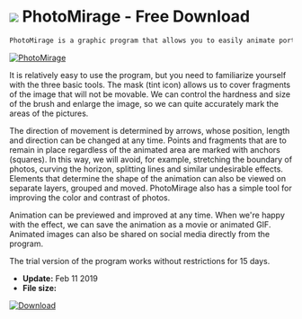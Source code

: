 # ![](https://cdn.softexe.net/static/icon/5/photomirage-9110.png) PhotoMirage  - Free Download

```sh
PhotoMirage is a graphic program that allows you to easily animate portions of photos. By marking fragments that should move and which should stay motionless, the program allows you to revive waterfalls, clouds, flames, give artistic or psychedelic effects to photos.
```
[![PhotoMirage](https://gallery.dpcdn.pl/imgc/Tools/89707/g_-_420x350_1.5_-_x3dc72820-ec3a-4219-aa5e-07be5afa0874.png)](https://softexe.net/win/multimedia/graphics-editors/photomirage:appR.html)

It is relatively easy to use the program, but you need to familiarize yourself with the three basic tools. The mask (tint icon) allows us to cover fragments of the image that will not be movable. We can control the hardness and size of the brush and enlarge the image, so we can quite accurately mark the areas of the pictures. 
 
 
 The direction of movement is determined by arrows, whose position, length and direction can be changed at any time. Points and fragments that are to remain in place regardless of the animated area are marked with anchors (squares). In this way, we will avoid, for example, stretching the boundary of photos, curving the horizon, splitting lines and similar undesirable effects. Elements that determine the shape of the animation can also be viewed on separate layers, grouped and moved. PhotoMirage also has a simple tool for improving the color and contrast of photos. 
 
 
 Animation can be previewed and improved at any time. When we're happy with the effect, we can save the animation as a movie or animated GIF. Animated images can also be shared on social media directly from the program. 
 
 
 The trial version of the program works without restrictions for 15 days.


- **Update:** Feb 11 2019
- **File size:** 

[![Download](https://cdn.softexe.net/static/img/download.png)](https://softexe.net/win/multimedia/graphics-editors/photomirage:appR.html)

